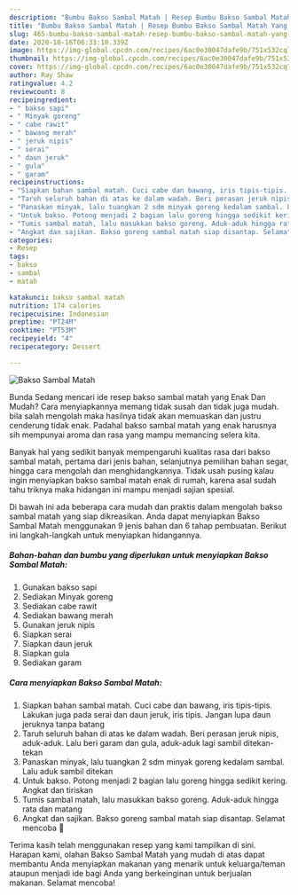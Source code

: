 ```yaml
---
description: "Bumbu Bakso Sambal Matah | Resep Bumbu Bakso Sambal Matah Yang Enak Dan Mudah"
title: "Bumbu Bakso Sambal Matah | Resep Bumbu Bakso Sambal Matah Yang Enak Dan Mudah"
slug: 465-bumbu-bakso-sambal-matah-resep-bumbu-bakso-sambal-matah-yang-enak-dan-mudah
date: 2020-10-16T06:33:10.339Z
image: https://img-global.cpcdn.com/recipes/6ac0e30047dafe9b/751x532cq70/bakso-sambal-matah-foto-resep-utama.jpg
thumbnail: https://img-global.cpcdn.com/recipes/6ac0e30047dafe9b/751x532cq70/bakso-sambal-matah-foto-resep-utama.jpg
cover: https://img-global.cpcdn.com/recipes/6ac0e30047dafe9b/751x532cq70/bakso-sambal-matah-foto-resep-utama.jpg
author: Ray Shaw
ratingvalue: 4.2
reviewcount: 8
recipeingredient:
- " bakso sapi"
- " Minyak goreng"
- " cabe rawit"
- " bawang merah"
- " jeruk nipis"
- " serai"
- " daun jeruk"
- " gula"
- " garam"
recipeinstructions:
- "Siapkan bahan sambal matah. Cuci cabe dan bawang, iris tipis-tipis. Lakukan juga pada serai dan daun jeruk, iris tipis. Jangan lupa daun jeruknya tanpa batang"
- "Taruh seluruh bahan di atas ke dalam wadah. Beri perasan jeruk nipis, aduk-aduk. Lalu beri garam dan gula, aduk-aduk lagi sambil ditekan-tekan"
- "Panaskan minyak, lalu tuangkan 2 sdm minyak goreng kedalam sambal. Lalu aduk sambil ditekan"
- "Untuk bakso. Potong menjadi 2 bagian lalu goreng hingga sedikit kering. Angkat dan tiriskan"
- "Tumis sambal matah, lalu masukkan bakso goreng. Aduk-aduk hingga rata dan matang"
- "Angkat dan sajikan. Bakso goreng sambal matah siap disantap. Selamat mencoba 💚"
categories:
- Resep
tags:
- bakso
- sambal
- matah

katakunci: bakso sambal matah 
nutrition: 174 calories
recipecuisine: Indonesian
preptime: "PT24M"
cooktime: "PT53M"
recipeyield: "4"
recipecategory: Dessert

---
```



![Bakso Sambal Matah](https://img-global.cpcdn.com/recipes/6ac0e30047dafe9b/751x532cq70/bakso-sambal-matah-foto-resep-utama.jpg)

Bunda Sedang mencari ide resep bakso sambal matah yang Enak Dan Mudah? Cara menyiapkannya memang tidak susah dan tidak juga mudah. bila salah mengolah maka hasilnya tidak akan memuaskan dan justru cenderung tidak enak. Padahal bakso sambal matah yang enak harusnya sih mempunyai aroma dan rasa yang mampu memancing selera kita.

Banyak hal yang sedikit banyak mempengaruhi kualitas rasa dari bakso sambal matah, pertama dari jenis bahan, selanjutnya pemilihan bahan segar, hingga cara mengolah dan menghidangkannya. Tidak usah pusing kalau ingin menyiapkan bakso sambal matah enak di rumah, karena asal sudah tahu triknya maka hidangan ini mampu menjadi sajian spesial.




Di bawah ini ada beberapa cara mudah dan praktis dalam mengolah bakso sambal matah yang siap dikreasikan. Anda dapat menyiapkan Bakso Sambal Matah menggunakan 9 jenis bahan dan 6 tahap pembuatan. Berikut ini langkah-langkah untuk menyiapkan hidangannya.

<!--inarticleads1-->

##### Bahan-bahan dan bumbu yang diperlukan untuk menyiapkan Bakso Sambal Matah:

1. Gunakan  bakso sapi
1. Sediakan  Minyak goreng
1. Sediakan  cabe rawit
1. Sediakan  bawang merah
1. Gunakan  jeruk nipis
1. Siapkan  serai
1. Siapkan  daun jeruk
1. Siapkan  gula
1. Sediakan  garam




<!--inarticleads2-->

##### Cara menyiapkan Bakso Sambal Matah:

1. Siapkan bahan sambal matah. Cuci cabe dan bawang, iris tipis-tipis. Lakukan juga pada serai dan daun jeruk, iris tipis. Jangan lupa daun jeruknya tanpa batang
1. Taruh seluruh bahan di atas ke dalam wadah. Beri perasan jeruk nipis, aduk-aduk. Lalu beri garam dan gula, aduk-aduk lagi sambil ditekan-tekan
1. Panaskan minyak, lalu tuangkan 2 sdm minyak goreng kedalam sambal. Lalu aduk sambil ditekan
1. Untuk bakso. Potong menjadi 2 bagian lalu goreng hingga sedikit kering. Angkat dan tiriskan
1. Tumis sambal matah, lalu masukkan bakso goreng. Aduk-aduk hingga rata dan matang
1. Angkat dan sajikan. Bakso goreng sambal matah siap disantap. Selamat mencoba 💚




Terima kasih telah menggunakan resep yang kami tampilkan di sini. Harapan kami, olahan Bakso Sambal Matah yang mudah di atas dapat membantu Anda menyiapkan makanan yang menarik untuk keluarga/teman ataupun menjadi ide bagi Anda yang berkeinginan untuk berjualan makanan. Selamat mencoba!
